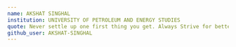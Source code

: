 ```yaml
---
name: AKSHAT SINGHAL 
institution: UNIVERSITY OF PETROLEUM AND ENERGY STUDIES 
quote: Never settle up one first thing you get. Always Strive for better. 
github_user: AKSHAT-SINGHAL
---
```

